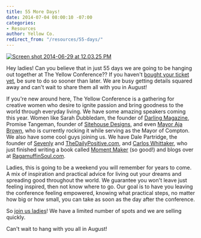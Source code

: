 ```yaml
---
title: 55 More Days!
date: 2014-07-04 08:00:10 -07:00
categories:
- Resources
author: Yellow Co.
redirect_from: "/resources/55-days/"
---
```


[![Screen shot 2014-06-29 at 12.03.25 PM](https://yellow-blog-images.imgix.net/2014/06/Screen-shot-2014-06-29-at-12.03.25-PM.png)](https://yellow-blog-images.imgix.net/2014/06/Screen-shot-2014-06-29-at-12.03.25-PM.png)

Hey ladies! Can you believe that in just 55 days we are going to be hanging out together at The Yellow Conference?? If you haven't [bought your ticket yet](https://ti.to/yellowconference/the-yellow-conference), be sure to do so sooner than later. We are busy getting details squared away and can't wait to share them all with you in August!

If you're new around here, The Yellow Conference is a gathering for creative women who desire to ignite passion and bring goodness to the world through everyday living. We have some amazing speakers coming this year. Women like Sarah Dubbledam, the founder of [Darling Magazine](http://darlingmagazine.org/), Promise Tangeman, founder of [Sitehouse Designs](http://sitehousedesigns.com/), and even [Mayor Aja Brown](https://twitter.com/AjaLBrown), who is currently rocking it while serving as the Mayor of Compton. We also have some cool guys joining us. We have Dale Partridge, the founder of [Sevenly](http://www.sevenly.org/) and [TheDailyPositive.com](http://dalepartridge.com/), and [Carlos Whittaker](https://twitter.com/loswhit), who just finished writing a book called [Moment Maker](http://www.amazon.com/Moment-Maker-Live-Your-Life/dp/0310337976) (so good!) and blogs over at [RagamuffinSoul.com](http://ragamuffinsoul.com/).

Ladies, this is going to be a weekend you will remember for years to come. A mix of inspiration and practical advice for living out your dreams and spreading good throughout the world. We guarantee you won't leave just feeling inspired, then not know where to go. Our goal is to have you leaving the conference feeling empowered, knowing what practical steps, no matter how big or how small, you can take as soon as the day after the conference.

So [join us ladies](https://ti.to/yellowconference/the-yellow-conference)! We have a limited number of spots and we are selling quickly.

Can't wait to hang with you all in August!
